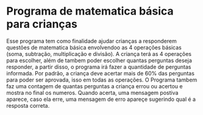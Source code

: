 # Programa de matematica básica para crianças
 
Esse programa tem como finalidade ajudar crianças a responderem questões de matematica básica envolvendoo as 4 operações básicas (soma, subtração, multiplicação e divisão).
A criança terá as 4 operações para escolher, além de tambem poder escolher quantas perguntas deseja responder, a partir disso, o programa irá fazer a quantidade de perguntas informada. Por padrão, a criança deve acertar mais de 60% das perguntas para poder ser aprovada, isso em todas as operações.
O Programa tambem faz uma contagem de quantas perguntas a criança errou ou acertou e mostra no final os numeros. Quando acerta, uma mensagem postiva aparece, caso ela erre, uma mensagem de erro apareçe sugerindo qual é a resposta correta.
